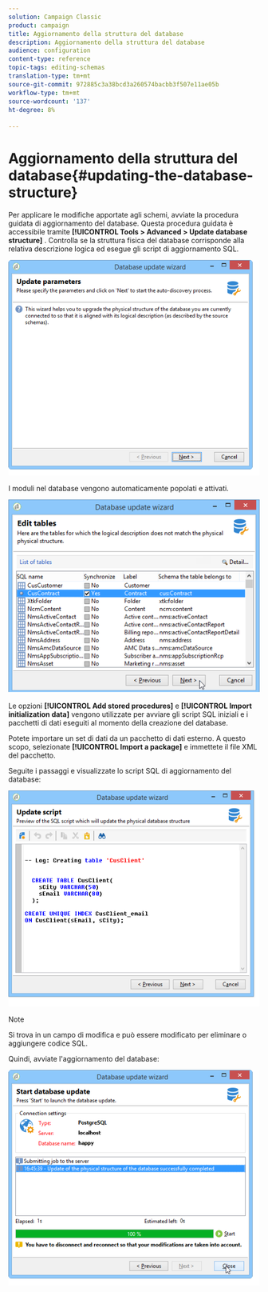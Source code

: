 ```yaml
---
solution: Campaign Classic
product: campaign
title: Aggiornamento della struttura del database
description: Aggiornamento della struttura del database
audience: configuration
content-type: reference
topic-tags: editing-schemas
translation-type: tm+mt
source-git-commit: 972885c3a38bcd3a260574bacbb3f507e11ae05b
workflow-type: tm+mt
source-wordcount: '137'
ht-degree: 8%

---
```



# Aggiornamento della struttura del database{#updating-the-database-structure}

Per applicare le modifiche apportate agli schemi, avviate la procedura guidata di aggiornamento del database. Questa procedura guidata è accessibile tramite **[!UICONTROL Tools > Advanced > Update database structure]** . Controlla se la struttura fisica del database corrisponde alla relativa descrizione logica ed esegue gli script di aggiornamento SQL.

![](assets/d_ncs_integration_schema_update.png)

I moduli nel database vengono automaticamente popolati e attivati.

![](assets/d_ncs_integration_schema_update_select.png)

Le opzioni **[!UICONTROL Add stored procedures]** e **[!UICONTROL Import initialization data]** vengono utilizzate per avviare gli script SQL iniziali e i pacchetti di dati eseguiti al momento della creazione del database.

Potete importare un set di dati da un pacchetto di dati esterno. A questo scopo, selezionate **[!UICONTROL Import a package]** e immettete il file XML del pacchetto.

Seguite i passaggi e visualizzate lo script SQL di aggiornamento del database:

![](assets/d_ncs_integration_schema_update2.png)

>[!NOTE]
>
>Si trova in un campo di modifica e può essere modificato per eliminare o aggiungere codice SQL.

Quindi, avviate l&#39;aggiornamento del database:

![](assets/d_ncs_integration_schema_update3.png)


